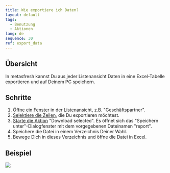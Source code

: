 ```yaml
---
title: Wie exportiere ich Daten?
layout: default
tags:
  - Benutzung
  - Aktionen
lang: de
sequence: 30
ref: export_data
---
```


## Übersicht
In metasfresh kannst Du aus jeder Listenansicht Daten in eine Excel-Tabelle exportieren und auf Deinem PC speichern.

## Schritte
1. [Öffne ein Fenster](Menu) in der [Listenansicht](Ansichten), z.B. "Geschäftspartner".
1. [Selektiere die Zeilen](AuswahlBelege), die Du exportieren möchtest.
1. [Starte die Aktion](AktionStarten) "Download selected". Es öffnet sich das "Speichern unter"-Dialogfenster mit dem vorgegebenen Dateinamen "report".
1. Speichere die Datei in einem Verzeichnis Deiner Wahl.
1. Bewege Dich in dieses Verzeichnis und öffne die Datei in Excel.

## Beispiel
![](assets/Daten_exportieren.gif)
